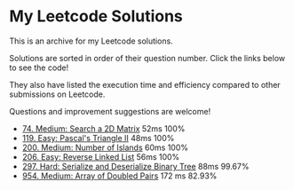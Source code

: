 # My Leetcode Solutions

This is an archive for my Leetcode solutions.

Solutions are sorted in order of their question number. Click the links below to see the code!

They also have listed the execution time and efficiency compared to other submissions on Leetcode.

Questions and improvement suggestions are welcome!

- [74. Medium: Search a 2D Matrix](./solutions/74.js) 52ms 100%
- [119. Easy: Pascal's Triangle II](./solutions/119.js) 48ms 100%
- [200. Medium: Number of Islands](./solutions/200.js) 60ms 100%
- [206. Easy: Reverse Linked List](./solutions/206.js) 56ms 100%
- [297. Hard: Serialize and Deserialize Binary Tree](./solutions/297.js) 88ms 99.67%
- [954. Medium: Array of Doubled Pairs](./solutions/954.js) 172 ms 82.93%
